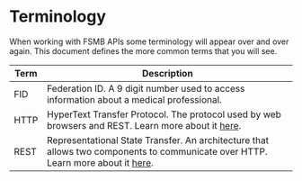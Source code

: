 # Terminology

When working with FSMB APIs some terminology will appear over and over again. This document defines the more common terms that you will see.

| Term | Description |
| - | - |
| FID | Federation ID. A 9 digit number used to access information about a medical professional. |
| HTTP | HyperText Transfer Protocol. The protocol used by web browsers and REST. Learn more about it [here](https://developer.mozilla.org/en-US/docs/Web/HTTP/Overview).
| REST | Representational State Transfer. An architecture that allows two components to communicate over HTTP. Learn more about it [here](https://github.com/fsmb/api-docs/blob/mtaylorfsmb-initial/docs/rest.md). |
